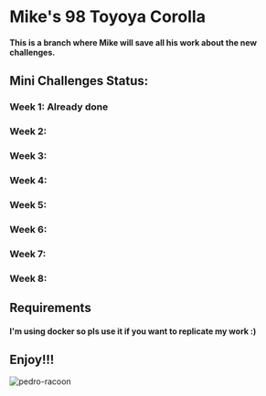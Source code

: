 # Mike's 98 Toyoya Corolla

#### This is a branch where Mike will save all his work about the new challenges.

## Mini Challenges Status:
### Week 1: Already done
### Week 2:
### Week 3:
### Week 4:
### Week 5:
### Week 6:
### Week 7:
### Week 8:

## Requirements
#### I'm using docker so pls use it if you want to replicate my work :)

## Enjoy!!!
![pedro-racoon](https://github.com/PPMike/PPMike/blob/main/Images/pedro-racoon.gif)

